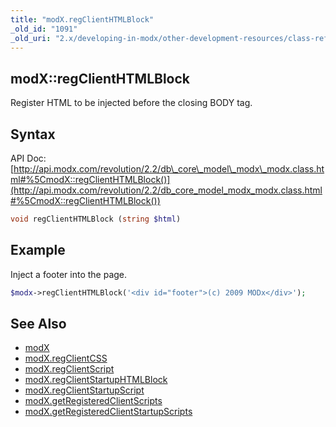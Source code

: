 ```yaml
---
title: "modX.regClientHTMLBlock"
_old_id: "1091"
_old_uri: "2.x/developing-in-modx/other-development-resources/class-reference/modx/modx.regclienthtmlblock"
---
```


## modX::regClientHTMLBlock

Register HTML to be injected before the closing BODY tag.

## Syntax

API Doc: [http://api.modx.com/revolution/2.2/db\_core\_model\_modx\_modx.class.html#%5CmodX::regClientHTMLBlock()](http://api.modx.com/revolution/2.2/db_core_model_modx_modx.class.html#%5CmodX::regClientHTMLBlock())

``` php
void regClientHTMLBlock (string $html)
```

## Example

Inject a footer into the page.

``` php
$modx->regClientHTMLBlock('<div id="footer">(c) 2009 MODx</div>');
```

## See Also

- [modX](extending-modx/core-model/modx "modX")
- [modX.regClientCSS](extending-modx/modx-class/reference/modx.regclientcss "modX.regClientCSS")
- [modX.regClientScript](extending-modx/modx-class/reference/modx.regclientscript "modX.regClientScript")
- [modX.regClientStartupHTMLBlock](extending-modx/modx-class/reference/modx.regclientstartuphtmlblock "modX.regClientStartupHTMLBlock")
- [modX.regClientStartupScript](extending-modx/modx-class/reference/modx.regclientstartupscript "modX.regClientStartupScript")
- [modX.getRegisteredClientScripts](extending-modx/modx-class/reference/modx.getregisteredclientscripts "modX.getRegisteredClientScripts")
- [modX.getRegisteredClientStartupScripts](extending-modx/modx-class/reference/modx.getregisteredclientstartupscripts "modX.getRegisteredClientStartupScripts")